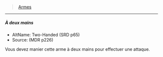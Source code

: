 ﻿---
!Generic
Id: weapons_hd.md#À-deux-mains
ParentLink: weapons_hd.md#armes
Name: À deux mains
ParentName: Armes
NameLevel: 5
AltName: Two-Handed (SRD p65)
Source: (MDR p226)
---
> [Armes](hd_weapons.md)

---

##### À deux mains

- AltName: Two-Handed (SRD p65)
- Source: (MDR p226)

Vous devez manier cette arme à deux mains pour effectuer une attaque.

